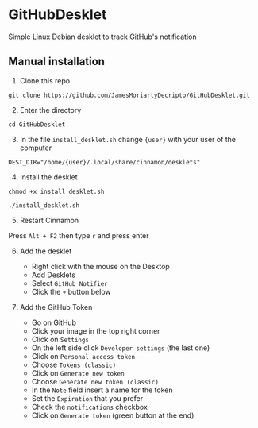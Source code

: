 # GitHubDesklet
Simple Linux Debian desklet to track GitHub's notification

## Manual installation

1. Clone this repo

```
git clone https://github.com/JamesMoriartyDecripto/GitHubDesklet.git
```

2. Enter the directory

```
cd GitHubDesklet
```

3. In the file `install_desklet.sh` change `{user}` with your user of the computer

`DEST_DIR="/home/{user}/.local/share/cinnamon/desklets"`

4. Install the desklet

```
chmod +x install_desklet.sh
```

```
./install_desklet.sh
```

5. Restart Cinnamon

Press `Alt + F2` then type `r` and press enter

6. Add the desklet

    - Right click with the mouse on the Desktop
    - Add Desklets
    - Select `GitHub Notifier`
    - Click the `+` button below

7. Add the GitHub Token

    - Go on GitHub
    - Click your image in the top right corner
    - Click on `Settings`
    - On the left side click `Developer settings` (the last one)
    - Click on `Personal access token`
    - Choose `Tokens (classic)`
    - Click on `Generate new token`
    - Choose `Generate new token (classic)`
    - In the `Note` field insert a name for the token
    - Set the `Expiration` that you prefer
    - Check the `notifications` checkbox
    - Click on `Generate token` (green button at the end)